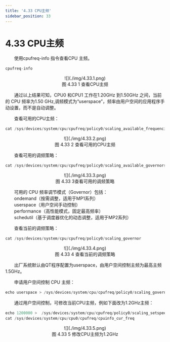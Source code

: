 ```yaml
---
title: '4.33 CPU主频'
sidebar_position: 33
---
```


# 4.33 CPU主频

&emsp;&emsp;使用cpufreq-info 指令查看CPU 主频。

```c#
cpufreq-info
```

<center>
![](./img/4.33.1.png)<br />
图 4.33 1 查看CPU主频
</center>

&emsp;&emsp;通过以上结果可知，CPU0 和CPU1 工作在1.20GHz 到1.50GHz 之间，当前的 CPU 频率为1.50 GHz,调频模式为“userspace”，频率由用户空间的应用程序手动设置，而不是自动调整。

&emsp;&emsp;查看可用的CPU主频：

```c#
cat /sys/devices/system/cpu/cpufreq/policy0/scaling_available_frequencies
```

<center>
![](./img/4.33.2.png)<br />
图 4.33 2 查看可用的CPU主频
</center>

&emsp;&emsp;查看可用的调频策略：

```c#
cat /sys/devices/system/cpu/cpufreq/policy0/scaling_available_governors
```

<center>
![](./img/4.33.3.png)<br />
图 4.33 3查看可用的调频策略
</center>

&emsp;&emsp;可用的 CPU 频率调节模式（Governor）包括：<br />
&emsp;&emsp;ondemand（按需调整，适用于MP1系列）<br />
&emsp;&emsp;userspace（用户空间手动控制）<br />
&emsp;&emsp;performance（高性能模式，固定最高频率）<br />
&emsp;&emsp;schedutil（基于调度器优化的动态调整，适用于MP2系列）

&emsp;&emsp;查看当前的调频策略：

```c#
cat /sys/devices/system/cpu/cpufreq/policy0/scaling_governor
```

<center>
![](./img/4.33.4.png)<br />
图 4.33 4 查看当前的调频策略
</center>

&emsp;&emsp;出厂系统默认由QT程序配置为userspace，由用户空间控制主频为最高主频1.5GHz。

&emsp;&emsp;申请用户空间控制 CPU 主频：

```c#
echo userspace > /sys/devices/system/cpu/cpufreq/policy0/scaling_governor
```

&emsp;&emsp;通过用户空间控制，可修改当前CPU主频，例如下面改为1.2GHz主频：

```c#
echo 1200000 >  /sys/devices/system/cpu/cpufreq/policy0/scaling_setspeed
cat /sys/devices/system/cpu/cpu0/cpufreq/cpuinfo_cur_freq
```

<center>
![](./img/4.33.5.png)<br />
图 4.33 5 修改CPU主频为1.2GHz
</center>





